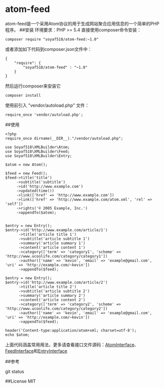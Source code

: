# atom-feed
atom-feed是一个采用Atom协议的用于生成网站聚合应用信息的一个简单的PHP程序。
##安装
环境要求：PHP >= 5.4
直接使用composer命令安装：

```
composer require "soyaf518/atom-feed:~1.0"
```
或者添加如下代码到composer.json文件中：

```
{
    "require": {
        "soyaf518/atom-feed" : "~1.0"
    }
}
```
然后运行composer来安装它

```
composer install
```
使用前引入 "vendor/autoload.php" 文件：

```
require_once 'vendor/autoload.php';
```
##使用

```
<?php
require_once dirname(__DIR__)."/vendor/autoload.php";

use Soyaf518\XMLBuilder\Atom;
use Soyaf518\XMLBuilder\Feed;
use Soyaf518\XMLBuilder\Entry;

$atom = new Atom();

$feed = new Feed();
$feed->title('title')
     ->subtitle('subtitle')
     ->id('http://www.example.com')
     ->updated(time())
     ->link(['href' => 'http://www.example.com'])
     ->link(['href' => 'http://www.example.com/atom.xml', 'rel' => 'self'])
     ->rights('© 2005 Example, Inc.')
     ->appendTo($atom);


$entry = new Entry();
$entry->id('http://www.example.com/article/1')
      ->title('article title 1')
      ->subtitle('article subtitle 1')
      ->summary('article summary 1')
      ->content('article content 1')
      ->category(['term' => 'category1', 'scheme' => 'http://www.ucoolife.com/category/category1'])
      ->author(['name' => 'kevin', 'email' => 'example@gmail.com', 'uri' => 'http://example.com/~kevin'])
      ->appendTo($feed);

$entry = new Entry();
$entry->id('http://www.example.com/article/2')
      ->title('article title 2')
      ->subtitle('article subtitle 2')
      ->summary('article summary 2')
      ->content('article content 2')
      ->category(['term' => 'category2', 'scheme' => 'http://www.ucoolife.com/category/category2'])
      ->author(['name' => 'kevin', 'email' => 'example@gmail.com', 'uri' => 'http://example.com/~kevin'])
      ->appendTo($feed);

header('Content-type:application/atom+xml; charset=utf-8');
echo $atom;
```
上面代码涵盖常用用法，更多请查看接口文件源码：[AtomInterface](https://github.com/soyaf518/atom-feed/blob/master/src/XMLBuilder/AtomInterface.php)、[FeedInterface](https://github.com/soyaf518/atom-feed/blob/master/src/XMLBuilder/FeedInterface.php)和[EntryInterface](https://github.com/soyaf518/atom-feed/blob/master/src/XMLBuilder/EntryInterface.php)

##参考

git status

##License
MIT
